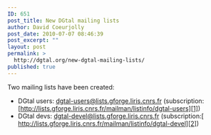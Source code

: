 ```yaml
---
ID: 651
post_title: New DGtal mailing lists
author: David Coeurjolly
post_date: 2010-07-07 08:46:39
post_excerpt: ""
layout: post
permalink: >
  http://dgtal.org/new-dgtal-mailing-lists/
published: true
---
```

Two mailing lists have been created: 
*   DGtal users: dgtal-users@lists.gforge.liris.cnrs.fr (subscription: [http://lists.gforge.liris.cnrs.fr/mailman/listinfo/dgtal-users][1])
*   DGtal devs: dgtal-devel@lists.gforge.liris.cnrs.fr (subscription:[ http://lists.gforge.liris.cnrs.fr/mailman/listinfo/dgtal-devel][2])

 [1]: http://lists.gforge.liris.cnrs.fr/mailman/listinfo/dgtal-users "subscription"
 [2]: http://lists.gforge.liris.cnrs.fr/mailman/listinfo/dgtal-devel "subscription"
